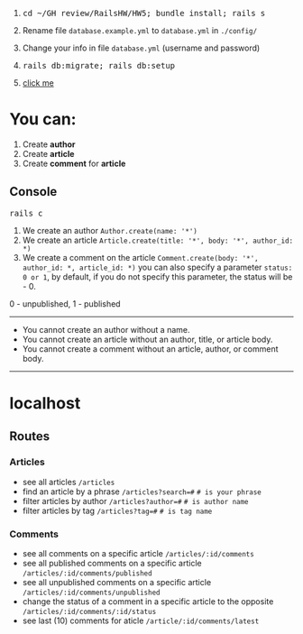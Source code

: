 1. <pre>cd ~/GH_review/RailsHW/HW5; bundle install; rails s</pre>

2. Rename file `database.example.yml` to `database.yml` in `./config/`
3. Change your info in file `database.yml` (username and password)
4. <pre>rails db:migrate; rails db:setup</pre>
5. [click me](http://[::1]:3000)
# You can:
1. Create **author**
2. Create **article**
3. Create **comment** for **article**

## Console
<pre>rails c</pre>
1. We create an author `Author.create(name: '*')`
2. We create an article `Article.create(title: '*', body: '*', author_id: *)`
3. We create a comment on the article `Comment.create(body: '*', author_id: *, article_id: *)`
you can also specify a parameter `status: 0 or 1`, by default, if you do not specify this parameter, the status will be - 0.

0 - unpublished, 1 - published
___
* You cannot create an author without a name.
* You cannot create an article without an author, title, or article body.
* You cannot create a comment without an article, author, or comment body.
___

# localhost 
## Routes
### Articles
* see all articles  `/articles`
* find an article by a phrase `/articles?search=#`
`# is your phrase`
* filter articles by author `/articles?author=#`
  `# is author name`
* filter articles by tag `/articles?tag=#`
  `# is tag name`
### Comments
* see all comments on a specific article `/articles/:id/comments`
* see all published comments on a specific article `/articles/:id/comments/published`
* see all unpublished comments on a specific article `/articles/:id/comments/unpublished`
* change the status of a comment in a specific article to the opposite `/articles/:id/comments/:id/status`
* see last (10) comments for aticle `/article/:id/comments/latest`